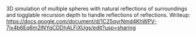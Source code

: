 3D simulation of multiple spheres with natural reflections of surroundings and togglable recursion depth to handle reflections of reflections. Writeup: https://docs.google.com/document/d/1C25qyrNmd4KhWPV-7jx4b6Eq6m2INYqCDDhALFiXUgs/edit?usp=sharing
